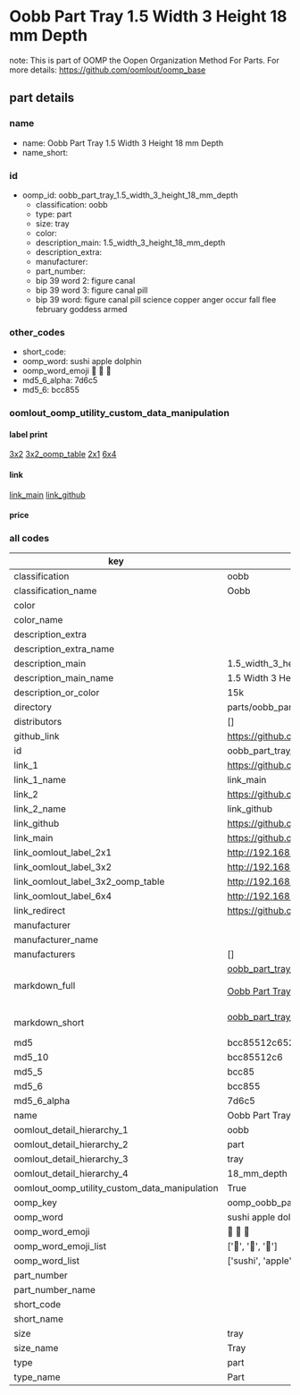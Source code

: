 # Oobb Part Tray 1.5 Width 3 Height 18 mm Depth  

note: This is part of OOMP the Oopen Organization Method For Parts. For more details: https://github.com/oomlout/oomp_base

##  part details
  







### name
* name: Oobb Part Tray 1.5 Width 3 Height 18 mm Depth
* name_short: 
### id
* oomp_id: oobb_part_tray_1.5_width_3_height_18_mm_depth
  * classification: oobb
  * type: part
  * size: tray
  * color: 
  * description_main: 1.5_width_3_height_18_mm_depth
  * description_extra: 
  * manufacturer: 
  * part_number: 
  * bip 39 word 2: figure canal
  * bip 39 word 3: figure canal pill
  * bip 39 word: figure canal pill science copper anger occur fall flee february goddess armed

### other_codes
* short_code: 
* oomp_word: sushi apple dolphin
* oomp_word_emoji :sushi: :apple: :dolphin:
* md5_6_alpha: 7d6c5
* md5_6: bcc855






### oomlout_oomp_utility_custom_data_manipulation
#### label print
[3x2](http://192.168.1.245:1112/?label=oomp%207d6c5)
[3x2_oomp_table](http://192.168.1.108:1112/?label=oomp%207d6c5)
[2x1](http://192.168.1.242:1112/?label=oomp%207d6c5)
[6x4](http://192.168.1.55:1112/?label=oomp%207d6c5)    

#### link

[link_main](https://github.com/oomlout/oomlout_oomp_version_1_messy/tree/main/parts/oobb_part_tray_1.5_width_3_height_18_mm_depth) [link_github](https://github.com/oomlout/oomlout_oomp_version_1_messy/tree/main/parts/oobb_part_tray_1.5_width_3_height_18_mm_depth)                             

#### price







### all codes 
| key | value |  
| --- | --- |  
| classification | oobb |  
| classification_name | Oobb |  
| color |  |  
| color_name |  |  
| description_extra |  |  
| description_extra_name |  |  
| description_main | 1.5_width_3_height_18_mm_depth |  
| description_main_name | 1.5 Width 3 Height 18 mm Depth |  
| description_or_color | 15k |  
| directory | parts/oobb_part_tray_1.5_width_3_height_18_mm_depth |  
| distributors | [] |  
| github_link | https://github.com/oomlout/oomlout_oomp_part_src/tree/main/parts/oobb_part_tray_1.5_width_3_height_18_mm_depth |  
| id | oobb_part_tray_1.5_width_3_height_18_mm_depth |  
| link_1 | https://github.com/oomlout/oomlout_oomp_version_1_messy/tree/main/parts/oobb_part_tray_1.5_width_3_height_18_mm_depth |  
| link_1_name | link_main |  
| link_2 | https://github.com/oomlout/oomlout_oomp_version_1_messy/tree/main/parts/oobb_part_tray_1.5_width_3_height_18_mm_depth |  
| link_2_name | link_github |  
| link_github | https://github.com/oomlout/oomlout_oomp_version_1_messy/tree/main/parts/oobb_part_tray_1.5_width_3_height_18_mm_depth |  
| link_main | https://github.com/oomlout/oomlout_oomp_version_1_messy/tree/main/parts/oobb_part_tray_1.5_width_3_height_18_mm_depth |  
| link_oomlout_label_2x1 | http://192.168.1.242:1112/?label=oomp%207d6c5 |  
| link_oomlout_label_3x2 | http://192.168.1.245:1112/?label=oomp%207d6c5 |  
| link_oomlout_label_3x2_oomp_table | http://192.168.1.108:1112/?label=oomp%207d6c5 |  
| link_oomlout_label_6x4 | http://192.168.1.55:1112/?label=oomp%207d6c5 |  
| link_redirect | https://github.com/oomlout/oomlout_oomp_version_1_messy/tree/main/parts/oobb_part_tray_1.5_width_3_height_18_mm_depth |  
| manufacturer |  |  
| manufacturer_name |  |  
| manufacturers | [] |  
| markdown_full | [oobb_part_tray_1.5_width_3_height_18_mm_depth](none)<br>[](none)<br>[Oobb Part Tray 1.5 Width 3 Height 18 Mm Depth](none)<br><br> |  
| markdown_short | [oobb_part_tray_1.5_width_3_height_18_mm_depth](none)<br><br> |  
| md5 | bcc85512c65233182297fc0f498842b0 |  
| md5_10 | bcc85512c6 |  
| md5_5 | bcc85 |  
| md5_6 | bcc855 |  
| md5_6_alpha | 7d6c5 |  
| name | Oobb Part Tray 1.5 Width 3 Height 18 mm Depth |  
| oomlout_detail_hierarchy_1 | oobb |  
| oomlout_detail_hierarchy_2 | part |  
| oomlout_detail_hierarchy_3 | tray |  
| oomlout_detail_hierarchy_4 | 18_mm_depth |  
| oomlout_oomp_utility_custom_data_manipulation | True |  
| oomp_key | oomp_oobb_part_tray_1.5_width_3_height_18_mm_depth |  
| oomp_word | sushi apple dolphin |  
| oomp_word_emoji | :sushi: :apple: :dolphin: |  
| oomp_word_emoji_list | [':sushi:', ':apple:', ':dolphin:'] |  
| oomp_word_list | ['sushi', 'apple', 'dolphin'] |  
| part_number |  |  
| part_number_name |  |  
| short_code |  |  
| short_name |  |  
| size | tray |  
| size_name | Tray |  
| type | part |  
| type_name | Part |  
